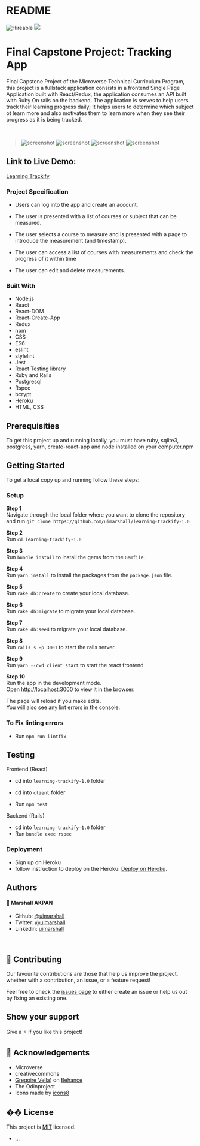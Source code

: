 # README

![Hireable](https://img.shields.io/badge/Hireable-yes-success) ![](https://img.shields.io/badge/-Microverse%20projects-blueviolet)

# Final Capstone Project: Tracking App

Final Capstone Project of the Microverse Technical Curriculum Program, this project is a fullstack application consists in a frontend Single Page Application built with React/Redux, the application consumes an API built with Ruby On rails on the backend. The application is serves to help users track their learning progress daily; It helps users to determine which subject ot learn more and also motivates them to learn more when they see their progress as it is being tracked.

​
> ![screenshot](public/login.png) ![screenshot](public/home_page.png) ![screenshot](public/courses.png) ![screenshot](public/courses1.png)
>

## Link to Live Demo:

[Learning Trackify](https://frozen-wildwood-96033.herokuapp.com/login)

### Project Specification

- Users can log into the app and create an account.
- The user is presented with a list of courses or subject that can be measured.
- The user selects a course to measure and is presented with a page to introduce the measurement (and timestamp).
- The user can access a list of courses with measurements and check the progress of it within time

- The user can edit and delete measurements.

### Built With

- Node.js
- React
- React-DOM
- React-Create-App
- Redux
- npm
- CSS
- ES6
- eslint
- stylelint
- Jest
- React Testing library
- Ruby and Rails
- Postgresql
- Rspec
- bcrypt
- Heroku
- HTML, CSS

## Prerequisities

To get this project up and running locally, you must have ruby, sqlite3, postgress, yarn, create-react-app and node installed on your computer.npm


## Getting Started
To get a local copy up and running follow these steps:

### Setup

**Step 1**<br>
Navigate through the local folder where you want to clone the repository and run
`git clone https://github.com/uimarshall/learning-trackify-1.0`.<br>

**Step 2**<br>
Run `cd learning-trackify-1.0`.<br>

**Step 3**<br>
Run `bundle install` to install the gems from the `Gemfile`.<br>

**Step 4**<br>
Run `yarn install` to install the packages from the `package.json` file.<br>

**Step 5**<br>
Run `rake db:create` to create your local database.

**Step 6**<br>
Run `rake db:migrate` to migrate your local database.

**Step 7**<br>
Run `rake db:seed` to migrate your local database.

**Step 8**<br>
Run `rails s -p 3001` to start the rails server.

**Step 9**<br>
Run `yarn --cwd client start` to start the react frontend.

**Step 10**<br>
Run the app in the development mode.\
Open [http://localhost:3000](http://localhost:3000) to view it in the browser.

The page will reload if you make edits.\
You will also see any lint errors in the console.<br>

### To Fix linting errors

- Run `npm run lintfix`
## Testing

Frontend (React)

- cd into `learning-trackify-1.0` folder
- cd into `client` folder

- Run `npm test`

Backend (Rails)

- cd into `learning-trackify-1.0` folder
- Run `bundle exec rspec`

 ### Deployment

- Sign up on Heroku
- follow instruction to deploy on the Heroku: [Deploy on Heroku](https://medium.com/how-i-get-it/rails-react-js-heroku-deployment-43d7469e122e).
## Authors
#### 👤 **Marshall AKPAN**

- Github: [@uimarshall](https://github.com/uimarshall)
- Twitter: [@uimarshall](https://twitter.com/uimarshall)
- Linkedin: [uimarshall](https://www.linkedin.com/in/marshall-akpan-19745526/)

​
## 🤝 Contributing

Our favourite contributions are those that help us improve the project, whether with a contribution, an issue, or a feature request!

Feel free to check the [issues page](https://github.com/uimarshall/learning-trackify-1.0/issues) to either create an issue or help us out by fixing an existing one.
## Show your support

Give a ⭐️ if you like this project!
​
## :clap: Acknowledgements

- Microverse
- creativecommons
- [Gregoire Vella](https://www.behance.net/gallery/13271423/Bodytrackit-An-iOs-app-Branding-UX-and-UI)) on [Behance](https://www.behance.net/)
- The Odinproject
- <div>Icons made by <a href="https://icons8.com/icons/set/programming-language">icons8</a></div>
  
## �� License

This project is [MIT](lic.url) licensed.


* ...
